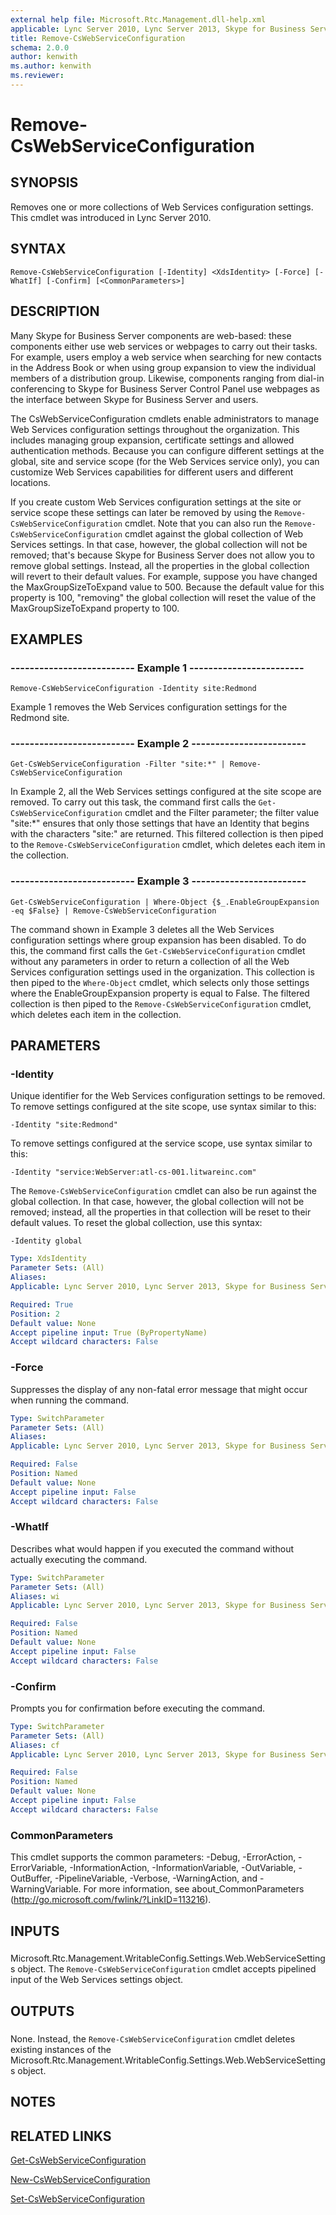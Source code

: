 ```yaml
---
external help file: Microsoft.Rtc.Management.dll-help.xml
applicable: Lync Server 2010, Lync Server 2013, Skype for Business Server 2015, Skype for Business Server 2019
title: Remove-CsWebServiceConfiguration
schema: 2.0.0
author: kenwith
ms.author: kenwith
ms.reviewer:
---
```


# Remove-CsWebServiceConfiguration

## SYNOPSIS
Removes one or more collections of Web Services configuration settings.
This cmdlet was introduced in Lync Server 2010.


## SYNTAX

```
Remove-CsWebServiceConfiguration [-Identity] <XdsIdentity> [-Force] [-WhatIf] [-Confirm] [<CommonParameters>]
```

## DESCRIPTION
Many Skype for Business Server components are web-based: these components either use web services or webpages to carry out their tasks.
For example, users employ a web service when searching for new contacts in the Address Book or when using group expansion to view the individual members of a distribution group.
Likewise, components ranging from dial-in conferencing to Skype for Business Server Control Panel use webpages as the interface between Skype for Business Server and users.

The CsWebServiceConfiguration cmdlets enable administrators to manage Web Services configuration settings throughout the organization.
This includes managing group expansion, certificate settings and allowed authentication methods.
Because you can configure different settings at the global, site and service scope (for the Web Services service only), you can customize Web Services capabilities for different users and different locations.

If you create custom Web Services configuration settings at the site or service scope these settings can later be removed by using the `Remove-CsWebServiceConfiguration` cmdlet.
Note that you can also run the `Remove-CsWebServiceConfiguration` cmdlet against the global collection of Web Services settings.
In that case, however, the global collection will not be removed; that's because Skype for Business Server does not allow you to remove global settings.
Instead, all the properties in the global collection will revert to their default values.
For example, suppose you have changed the MaxGroupSizeToExpand value to 500.
Because the default value for this property is 100, "removing" the global collection will reset the value of the MaxGroupSizeToExpand property to 100.


## EXAMPLES

### -------------------------- Example 1 ------------------------
```
Remove-CsWebServiceConfiguration -Identity site:Redmond
```

Example 1 removes the Web Services configuration settings for the Redmond site.


### -------------------------- Example 2 ------------------------
```
Get-CsWebServiceConfiguration -Filter "site:*" | Remove-CsWebServiceConfiguration
```

In Example 2, all the Web Services settings configured at the site scope are removed.
To carry out this task, the command first calls the `Get-CsWebServiceConfiguration` cmdlet and the Filter parameter; the filter value "site:*" ensures that only those settings that have an Identity that begins with the characters "site:" are returned.
This filtered collection is then piped to the `Remove-CsWebServiceConfiguration` cmdlet, which deletes each item in the collection.


### -------------------------- Example 3 ------------------------
```
Get-CsWebServiceConfiguration | Where-Object {$_.EnableGroupExpansion -eq $False} | Remove-CsWebServiceConfiguration
```

The command shown in Example 3 deletes all the Web Services configuration settings where group expansion has been disabled.
To do this, the command first calls the `Get-CsWebServiceConfiguration` cmdlet without any parameters in order to return a collection of all the Web Services configuration settings used in the organization.
This collection is then piped to the `Where-Object` cmdlet, which selects only those settings where the EnableGroupExpansion property is equal to False.
The filtered collection is then piped to the `Remove-CsWebServiceConfiguration` cmdlet, which deletes each item in the collection.


## PARAMETERS

### -Identity
Unique identifier for the Web Services configuration settings to be removed.
To remove settings configured at the site scope, use syntax similar to this:

`-Identity "site:Redmond"`

To remove settings configured at the service scope, use syntax similar to this:

`-Identity "service:WebServer:atl-cs-001.litwareinc.com"`

The `Remove-CsWebServiceConfiguration` cmdlet can also be run against the global collection.
In that case, however, the global collection will not be removed; instead, all the properties in that collection will be reset to their default values.
To reset the global collection, use this syntax:

`-Identity global`


```yaml
Type: XdsIdentity
Parameter Sets: (All)
Aliases: 
Applicable: Lync Server 2010, Lync Server 2013, Skype for Business Server 2015, Skype for Business Server 2019

Required: True
Position: 2
Default value: None
Accept pipeline input: True (ByPropertyName)
Accept wildcard characters: False
```

### -Force
Suppresses the display of any non-fatal error message that might occur when running the command.

```yaml
Type: SwitchParameter
Parameter Sets: (All)
Aliases: 
Applicable: Lync Server 2010, Lync Server 2013, Skype for Business Server 2015, Skype for Business Server 2019

Required: False
Position: Named
Default value: None
Accept pipeline input: False
Accept wildcard characters: False
```

### -WhatIf
Describes what would happen if you executed the command without actually executing the command.

```yaml
Type: SwitchParameter
Parameter Sets: (All)
Aliases: wi
Applicable: Lync Server 2010, Lync Server 2013, Skype for Business Server 2015, Skype for Business Server 2019

Required: False
Position: Named
Default value: None
Accept pipeline input: False
Accept wildcard characters: False
```

### -Confirm
Prompts you for confirmation before executing the command.

```yaml
Type: SwitchParameter
Parameter Sets: (All)
Aliases: cf
Applicable: Lync Server 2010, Lync Server 2013, Skype for Business Server 2015, Skype for Business Server 2019

Required: False
Position: Named
Default value: None
Accept pipeline input: False
Accept wildcard characters: False
```

### CommonParameters
This cmdlet supports the common parameters: -Debug, -ErrorAction, -ErrorVariable, -InformationAction, -InformationVariable, -OutVariable, -OutBuffer, -PipelineVariable, -Verbose, -WarningAction, and -WarningVariable. For more information, see about_CommonParameters (http://go.microsoft.com/fwlink/?LinkID=113216).

## INPUTS

###  
Microsoft.Rtc.Management.WritableConfig.Settings.Web.WebServiceSettings object.
The `Remove-CsWebServiceConfiguration` cmdlet accepts pipelined input of the Web Services settings object.

## OUTPUTS

###  
None.
Instead, the `Remove-CsWebServiceConfiguration` cmdlet deletes existing instances of the Microsoft.Rtc.Management.WritableConfig.Settings.Web.WebServiceSettings object.

## NOTES

## RELATED LINKS

[Get-CsWebServiceConfiguration](Get-CsWebServiceConfiguration.md)

[New-CsWebServiceConfiguration](New-CsWebServiceConfiguration.md)

[Set-CsWebServiceConfiguration](Set-CsWebServiceConfiguration.md)

